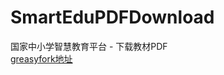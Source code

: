 # SmartEduPDFDownload
国家中小学智慧教育平台 - 下载教材PDF  
[greasyfork地址](https://greasyfork.org/zh-CN/scripts/541986-%E5%9B%BD%E5%AE%B6%E4%B8%AD%E5%B0%8F%E5%AD%A6%E6%99%BA%E6%85%A7%E6%95%99%E8%82%B2%E5%B9%B3%E5%8F%B0-%E4%B8%8B%E8%BD%BD%E6%95%99%E6%9D%90pdf)
